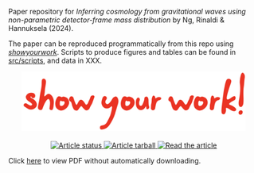 Paper repository for _Inferring cosmology from gravitational waves using non-parametric detector-frame mass distribution_ by Ng, Rinaldi & Hannuksela (2024).

The paper can be reproduced programmatically from this repo using [_showyourwork_](http://show-your.work). Scripts to produce figures and tables can be found in [src/scripts](src/scripts), and data in XXX.

<p align="center">
<a href="https://github.com/showyourwork/showyourwork">
<img width = "450" src="https://raw.githubusercontent.com/showyourwork/.github/main/images/showyourwork.png" alt="showyourwork"/>
</a>
<br>
<br>
<a href="https://github.com/thomasckng/det_frame_cosmo/actions/workflows/build.yml">
<img src="https://github.com/thomasckng/det_frame_cosmo/actions/workflows/build.yml/badge.svg?branch=main" alt="Article status"/>
</a>
<a href="https://github.com/thomasckng/det_frame_cosmo/raw/main-pdf/arxiv.tar.gz">
<img src="https://img.shields.io/badge/article-tarball-blue.svg?style=flat" alt="Article tarball"/>
</a>
<a href="https://github.com/thomasckng/det_frame_cosmo/raw/main-pdf/ms.pdf">
<img src="https://img.shields.io/badge/article-pdf-blue.svg?style=flat" alt="Read the article"/>
</a>
</p>

Click [here](https://github.com/thomasckng/det_frame_cosmo/blob/main-pdf/ms.pdf) to view PDF without automatically downloading.